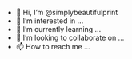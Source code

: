 - 👋 Hi, I’m @simplybeautifulprint
- 👀 I’m interested in ...
- 🌱 I’m currently learning ...
- 💞️ I’m looking to collaborate on ...
- 📫 How to reach me ...

<!---
simplybeautifulprint/simplybeautifulprint is a ✨ special ✨ repository because its `README.md` (this file) appears on your GitHub profile.
You can click the Preview link to take a look at your changes.
--->

